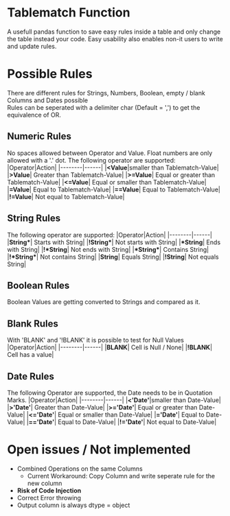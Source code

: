 # Tablematch Function
A usefull pandas function to save easy rules inside a table and only change the table instead your code.
Easy usability also enables non-it users to write and update rules.
# Possible Rules
There are different rules for Strings, Numbers, Boolean, empty / blank Columns and Dates possible  
Rules can be seperated with a delimiter char (Default = ',') to get the equivalence of OR.
## Numeric Rules
No spaces allowed between Operator and Value. Float numbers are only allowed with a '.' dot.
The following operator are supported:
|Operator|Action|
|--------|------|
|**<Value**|smaller than Tablematch-Value|
|**\>Value**| Greater than Tablematch-Value|
|**\>=Value**| Equal or greater than Tablematch-Value|
|**<=Value**| Equal or smaller than Tablematch-Value|
|**=Value**| Equal to Tablematch-Value|
|**==Value**| Equal to Tablematch-Value|
|**!=Value**| Not equal to Tablematch-Value|
## String Rules
The following operator are supported:
|Operator|Action|
|--------|------|
|**String\***| Starts with String|
|**!String\***| Not starts with String|
|**\*String**| Ends with String|
|**!\*String**| Not ends with String|
|**\*String\***| Contains String|
|**!\*String\***| Not contains String|
|**String**| Equals String|
|**!String**| Not equals String|
## Boolean Rules
Boolean Values are getting converted to Strings and compared as it.
## Blank Rules
With 'BLANK' and '!BLANK' it is possible to test for Null Values
|Operator|Action|
|--------|------|
|**BLANK**| Cell is Null / None|
|**!BLANK**| Cell has a value|
## Date Rules
The following Operator are supported, the Date needs to be in Quotation Marks.
|Operator|Action|
|--------|------|
|**<'Date'**|smaller than Date-Value|
|**\>'Date'**| Greater than Date-Value|
|**\>='Date'**| Equal or greater than Date-Value|
|**<='Date'**| Equal or smaller than Date-Value|
|**='Date'**| Equal to Date-Value|
|**=='Date'**| Equal to Date-Value|
|**!='Date'**| Not equal to Date-Value|
# Open issues / Not implemented
- Combined Operations on the same Columns
    - Current Workaround: Copy Column and write seperate rule for the new column
- **Risk of Code Injection**
- Correct Error throwing
- Output column is always dtype = object